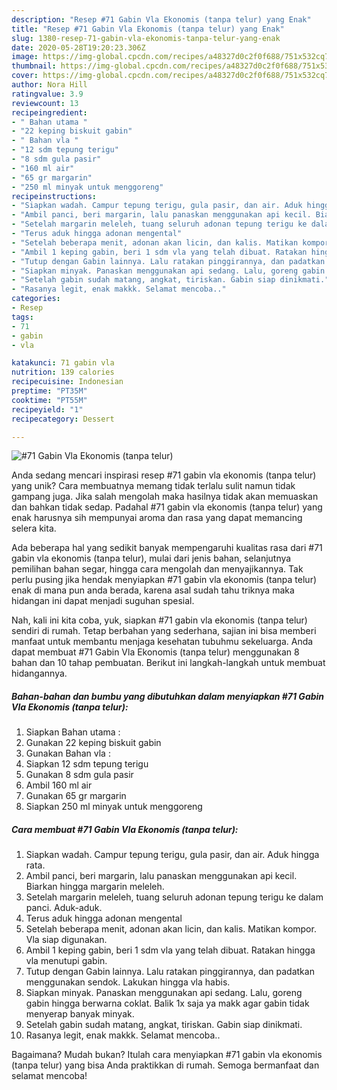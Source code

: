 ```yaml
---
description: "Resep #71 Gabin Vla Ekonomis (tanpa telur) yang Enak"
title: "Resep #71 Gabin Vla Ekonomis (tanpa telur) yang Enak"
slug: 1380-resep-71-gabin-vla-ekonomis-tanpa-telur-yang-enak
date: 2020-05-28T19:20:23.306Z
image: https://img-global.cpcdn.com/recipes/a48327d0c2f0f688/751x532cq70/71-gabin-vla-ekonomis-tanpa-telur-foto-resep-utama.jpg
thumbnail: https://img-global.cpcdn.com/recipes/a48327d0c2f0f688/751x532cq70/71-gabin-vla-ekonomis-tanpa-telur-foto-resep-utama.jpg
cover: https://img-global.cpcdn.com/recipes/a48327d0c2f0f688/751x532cq70/71-gabin-vla-ekonomis-tanpa-telur-foto-resep-utama.jpg
author: Nora Hill
ratingvalue: 3.9
reviewcount: 13
recipeingredient:
- " Bahan utama "
- "22 keping biskuit gabin"
- " Bahan vla "
- "12 sdm tepung terigu"
- "8 sdm gula pasir"
- "160 ml air"
- "65 gr margarin"
- "250 ml minyak untuk menggoreng"
recipeinstructions:
- "Siapkan wadah. Campur tepung terigu, gula pasir, dan air. Aduk hingga rata."
- "Ambil panci, beri margarin, lalu panaskan menggunakan api kecil. Biarkan hingga margarin meleleh."
- "Setelah margarin meleleh, tuang seluruh adonan tepung terigu ke dalam panci. Aduk-aduk."
- "Terus aduk hingga adonan mengental"
- "Setelah beberapa menit, adonan akan licin, dan kalis. Matikan kompor. Vla siap digunakan."
- "Ambil 1 keping gabin, beri 1 sdm vla yang telah dibuat. Ratakan hingga vla menutupi gabin."
- "Tutup dengan Gabin lainnya. Lalu ratakan pinggirannya, dan padatkan menggunakan sendok. Lakukan hingga vla habis."
- "Siapkan minyak. Panaskan menggunakan api sedang. Lalu, goreng gabin hingga berwarna coklat. Balik 1x saja ya makk agar gabin tidak menyerap banyak minyak."
- "Setelah gabin sudah matang, angkat, tiriskan. Gabin siap dinikmati."
- "Rasanya legit, enak makkk. Selamat mencoba.."
categories:
- Resep
tags:
- 71
- gabin
- vla

katakunci: 71 gabin vla 
nutrition: 139 calories
recipecuisine: Indonesian
preptime: "PT35M"
cooktime: "PT55M"
recipeyield: "1"
recipecategory: Dessert

---
```



![#71 Gabin Vla Ekonomis (tanpa telur)](https://img-global.cpcdn.com/recipes/a48327d0c2f0f688/751x532cq70/71-gabin-vla-ekonomis-tanpa-telur-foto-resep-utama.jpg)

Anda sedang mencari inspirasi resep #71 gabin vla ekonomis (tanpa telur) yang unik? Cara membuatnya memang tidak terlalu sulit namun tidak gampang juga. Jika salah mengolah maka hasilnya tidak akan memuaskan dan bahkan tidak sedap. Padahal #71 gabin vla ekonomis (tanpa telur) yang enak harusnya sih mempunyai aroma dan rasa yang dapat memancing selera kita.

Ada beberapa hal yang sedikit banyak mempengaruhi kualitas rasa dari #71 gabin vla ekonomis (tanpa telur), mulai dari jenis bahan, selanjutnya pemilihan bahan segar, hingga cara mengolah dan menyajikannya. Tak perlu pusing jika hendak menyiapkan #71 gabin vla ekonomis (tanpa telur) enak di mana pun anda berada, karena asal sudah tahu triknya maka hidangan ini dapat menjadi suguhan spesial.




Nah, kali ini kita coba, yuk, siapkan #71 gabin vla ekonomis (tanpa telur) sendiri di rumah. Tetap berbahan yang sederhana, sajian ini bisa memberi manfaat untuk membantu menjaga kesehatan tubuhmu sekeluarga. Anda dapat membuat #71 Gabin Vla Ekonomis (tanpa telur) menggunakan 8 bahan dan 10 tahap pembuatan. Berikut ini langkah-langkah untuk membuat hidangannya.

<!--inarticleads1-->

##### Bahan-bahan dan bumbu yang dibutuhkan dalam menyiapkan #71 Gabin Vla Ekonomis (tanpa telur):

1. Siapkan  Bahan utama :
1. Gunakan 22 keping biskuit gabin
1. Gunakan  Bahan vla :
1. Siapkan 12 sdm tepung terigu
1. Gunakan 8 sdm gula pasir
1. Ambil 160 ml air
1. Gunakan 65 gr margarin
1. Siapkan 250 ml minyak untuk menggoreng




<!--inarticleads2-->

##### Cara membuat #71 Gabin Vla Ekonomis (tanpa telur):

1. Siapkan wadah. Campur tepung terigu, gula pasir, dan air. Aduk hingga rata.
1. Ambil panci, beri margarin, lalu panaskan menggunakan api kecil. Biarkan hingga margarin meleleh.
1. Setelah margarin meleleh, tuang seluruh adonan tepung terigu ke dalam panci. Aduk-aduk.
1. Terus aduk hingga adonan mengental
1. Setelah beberapa menit, adonan akan licin, dan kalis. Matikan kompor. Vla siap digunakan.
1. Ambil 1 keping gabin, beri 1 sdm vla yang telah dibuat. Ratakan hingga vla menutupi gabin.
1. Tutup dengan Gabin lainnya. Lalu ratakan pinggirannya, dan padatkan menggunakan sendok. Lakukan hingga vla habis.
1. Siapkan minyak. Panaskan menggunakan api sedang. Lalu, goreng gabin hingga berwarna coklat. Balik 1x saja ya makk agar gabin tidak menyerap banyak minyak.
1. Setelah gabin sudah matang, angkat, tiriskan. Gabin siap dinikmati.
1. Rasanya legit, enak makkk. Selamat mencoba..




Bagaimana? Mudah bukan? Itulah cara menyiapkan #71 gabin vla ekonomis (tanpa telur) yang bisa Anda praktikkan di rumah. Semoga bermanfaat dan selamat mencoba!
